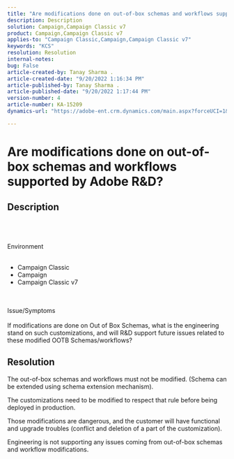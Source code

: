 ```yaml
---
title: "Are modifications done on out-of-box schemas and workflows supported by Adobe R&D?"
description: Description
solution: Campaign,Campaign Classic v7
product: Campaign,Campaign Classic v7
applies-to: "Campaign Classic,Campaign,Campaign Classic v7"
keywords: "KCS"
resolution: Resolution
internal-notes: 
bug: False
article-created-by: Tanay Sharma .
article-created-date: "9/20/2022 1:16:34 PM"
article-published-by: Tanay Sharma .
article-published-date: "9/20/2022 1:17:44 PM"
version-number: 4
article-number: KA-15209
dynamics-url: "https://adobe-ent.crm.dynamics.com/main.aspx?forceUCI=1&pagetype=entityrecord&etn=knowledgearticle&id=8c57876f-e638-ed11-9db1-002248086735"

---
```

# Are modifications done on out-of-box schemas and workflows supported by Adobe R&D?

## Description

<br><br><br>Environment<br><br>
- Campaign Classic
- Campaign
- Campaign Classic v7



<br><br>Issue/Symptoms<br><br>
If modifications are done on Out of Box Schemas, what is the engineering stand on such customizations, and will R&D support future issues related to these modified OOTB Schemas/workflows?


## Resolution


The out-of-box schemas and workflows must not be modified. (Schema can be extended using schema extension mechanism).

The customizations need to be modified to respect that rule before being deployed in production.

Those modifications are dangerous, and the customer will have functional and upgrade troubles (conflict and deletion of a part of the customization).

Engineering is not supporting any issues coming from out-of-box schemas and workflow modifications.
